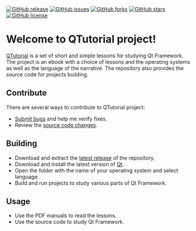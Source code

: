 [![GitHub release](https://img.shields.io/github/release/Grandbrain/QTutorial.svg)](https://github.com/Grandbrain/QTutorial/releases)
[![GitHub issues](https://img.shields.io/github/issues/Grandbrain/QTutorial.svg)](https://github.com/Grandbrain/QTutorial/issues)
[![GitHub forks](https://img.shields.io/github/forks/Grandbrain/QTutorial.svg)](https://github.com/Grandbrain/QTutorial/network/members)
[![GitHub stars](https://img.shields.io/github/stars/Grandbrain/QTutorial.svg)](https://github.com/Grandbrain/QTutorial/stargazers)
[![GitHub license](https://img.shields.io/github/license/Grandbrain/QTutorial.svg)](https://github.com/Grandbrain/QTutorial/blob/master/LICENSE)

# Welcome to QTutorial project!

[QTutorial](https://github.com/Grandbrain/QTutorial) is a set of short and simple lessons for studying Qt Framework. The project is an ebook with a choice of lessons and the operating systems as well as the language of the narrative. The repository also provides the source code for projects building.


## Contribute

There are several ways to contribute to QTutorial project:
* [Submit bugs](https://github.com/Grandbrain/Qtutorial/issues) and help me verify fixes.
* Review the [source code changes](https://github.com/Grandbrain/QTutorial/pulls).


## Building

* Download and extract the [latest release](https://github.com/Grandbrain/QTutorial/releases) of the repository.
* Download and install the latest version of [Qt](https://www.qt.io/download).
* Open the folder with the name of your operating system and select language.
* Build and run projects to study various parts of Qt Framework.


## Usage

* Use the PDF manuals to read the lessons.
* Use the source code to study Qt Framework.
